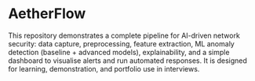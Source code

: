 # AetherFlow
This repository demonstrates a complete pipeline for AI-driven network security: data capture, preprocessing, feature extraction, ML anomaly detection (baseline + advanced models), explainability, and a simple dashboard to visualise alerts and run automated responses.  It is designed for learning, demonstration, and portfolio use in interviews.
